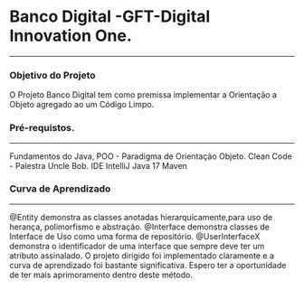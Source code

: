 # Banco Digital -GFT-Digital Innovation One.
---
### Objetivo do Projeto

O Projeto Banco Digital tem como premissa implementar a Orientação a Objeto agregado ao um Código Limpo.

### Pré-requistos.
---

Fundamentos do Java,
POO - Paradigma de Orientação Objeto.
Clean Code - Palestra Uncle Bob.
IDE IntelliJ
Java 17
Maven


### Curva de Aprendizado
---

@Entity demonstra as classes anotadas hierarquicamente,para uso de herança, polimorfismo e abstração.
@Interface demonstra classes de Interface de Uso como uma forma de repositório.
@UserInterfaceX demonstra o identificador de uma interface que sempre deve ter um atributo assinalado.
O projeto dirigido foi implementado claramente e a curva de aprendizado foi bastante significativa.
Espero ter a oportunidade de ter mais aprimoramento dentro deste método.